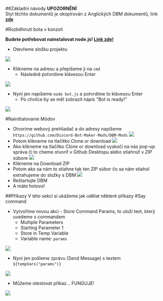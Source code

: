 ##Základní návody
**UPOZORNĚNÍ** <br/> Styl těchto dokumentů je okopírován z Anglických DBM dokumentů, link **[zde](https://silversunset.net/dbm/)**

#Rozběhnutí bota v konzoli

**Budete potřebovat nainstalovat node.js! [Link zde!](https://nodejs.org/en/download/)**

- Otevřeme složku projektu

![](http://developeri.wz.cz/docs/resources/dbm/images/cmd1.png)

- Klikneme na adresu a přepíšeme ji na `cmd`
  - Následně potvrdíme klávesou Enter

![](http://developeri.wz.cz/docs/resources/dbm/images/cmd2.png)

- Nyní jen napíšeme `node bot.js` a potvrdíme to klávesou Enter
  - Po chvilce by se měl zobrazit nápis "Bot is ready!"

![](http://developeri.wz.cz/docs/resources/dbm/images/cmd3.png)

#Nainštalovanie Módov
 - Otvorime webový prehliadač a do adresy napíšeme `https://github.com/Discord-Bot-Maker-Mods/DBM-Mods`
 ![](http://developeri.wz.cz/docs/resources/dbm/images/mod1.png)
 - Potom klikneme na tlačítko Clone or download
 ![](http://developeri.wz.cz/docs/resources/dbm/images/mod2.png)
 - Ako klikneme na tlačítko Clone or download vyskočí na nás pop-up správa či to cheme otvoriť v Github Desktopu alebo stiahnúť v ZIP súbore
 ![](http://developeri.wz.cz/docs/resources/dbm/images/mod3.png)
 - Klikneme na Download ZIP
 - Potom ako sa nám to stiahne tak ten ZIP súbor čo sa nám stiahol extrahujeme do složky s DBM
 ![](http://developeri.wz.cz/docs/resources/dbm/images/mod4.png)
 - Reštartujte DBM
 - A máte hotovo!

##Příkazy
V této sekci si ukážeme jak udělat některé příkazy
#Say command
- Vytvoříme novou akci - Store Command Params, to uloží text, který uvedeme s commandem
  - Multiple Parameters
  - Starting Parameter 1
  - Store in Temp Variable
  - Variable name: `params`

![](http://developeri.wz.cz/images/say1.png)

- Nyní jen pošleme zprávu (Send Message) s textem `${tempVars("params")}`

![](http://developeri.wz.cz/images/say2.png)

- Můžeme otestovat příkaz... FUNGUJE!

![](http://developeri.wz.cz/images/say3.png)
